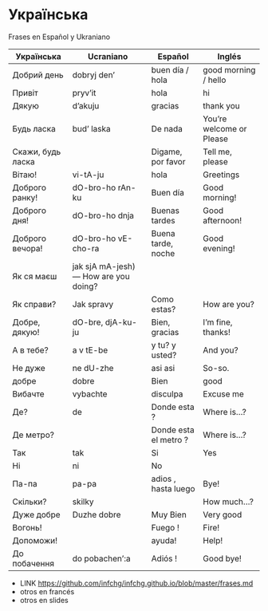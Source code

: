 # Українська 

Frases en Español y Ukraniano

Українська | Ucraniano  | Español | Inglés 
---|---|---|---
Добрий день |  dobryj den’  | buen día / hola | good morning /  hello  | 
Привіт |  pryv’it  | hola |  hi
Дякую | d’akuju | gracias | thank you
Будь ласка |bud’ laska | De nada | You’re welcome or Please
Скажи, будь ласка | | Digame, por favor | Tell me, please 
  Вітаю! | vi-tA-ju | hola | Greetings
 Доброго ранку! | dO-bro-ho rAn-ku | Buen día |  Good morning!
Доброго дня! | dO-bro-ho dnja | Buenas tardes |  Good afternoon!
Доброго вечора! | dO-bro-ho vE-cho-ra | Buena tarde, noche | Good evening!
  Як ся маєш |jak sjA mA-jesh) — How are you doing?
Як справи? | Jak spravy | Como estas? | How are you?
  Добре, дякую! | dO-bre, djA-ku-ju| Bien, gracias |  I’m fine, thanks!
А в тебе? |a v tE-be| y tu? y usted?| And you?
 Не дуже|ne dU-zhe | asi asi| So-so.
  добре |   dobre |   Bien |   good
Вибачте | vybachte | disculpa | Excuse me 
Де? | de | Donde esta ? | Where is…?
Де метро? |   | Donde esta el metro ? | Where is…?
Так |tak | Si | Yes
 Ні |ni |No
Па-па |pa-pa| adios , hasta luego | Bye!
Скільки? | skilky||  How much…? 
Дуже добре | Duzhe dobre | Muy Bien | Very good
Вогонь!  |  | Fuego !  | Fire!
Допоможи! |  | ayuda! | Help! 
До побачення |do pobachen’:a | Adiós ! | Good bye!


- LINK https://github.com/infchg/infchg.github.io/blob/master/frases.md
- otros en francés
- otros en slides 
